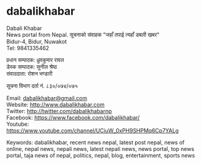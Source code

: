 # dabalikhabar  
Dabali Khabar  
News portal from Nepal. सूचनाको संवाहक "जहाँ तपाई त्यहाँ डबली खबर"  
Bidur-4, Bidur, Nuwakot  
Tel: 9841335462 

प्रधान सम्पादक: ध्रुवकुमार रावल  
डेस्क सम्पादक: सुनील श्रेष्ठ  
संवाददाता: रोशन भण्डारी  

सूचना विभाग दर्ता नं. ८३०/०७४/०७५  

Email: dabalikhabar@gmail.com  
Website: http://www.dabalikhabar.com  
Twitter: http://twitter.com/dabalikhabarnp  
Facebook: https://www.facebook.com/dabalikhabar/  
Youtube: https://www.youtube.com/channel/UCiuW_0xPH9SHPMq6Cp7YALg  

Keywords: dabalikhabar, recent news nepal, latest post nepal, news of online, nepal news, nepali news, latest nepali news, news portal, top news portal, taja news of nepal, politics, nepal, blog, entertainment, sports news
